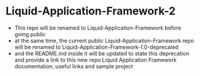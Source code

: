 # Liquid-Application-Framework-2 
- This repo will be renamed to Liquid-Application-Framework before going public
- at the same time, the current public Liquid-Application-Framework repo will be renamed to Liquid-Application-Framework-1.0-deprecated 
- and the README.md inside it will be updated to state this deprecation and provide a link to this new repo
Liquid Application Framework documentation, useful links and sample project
